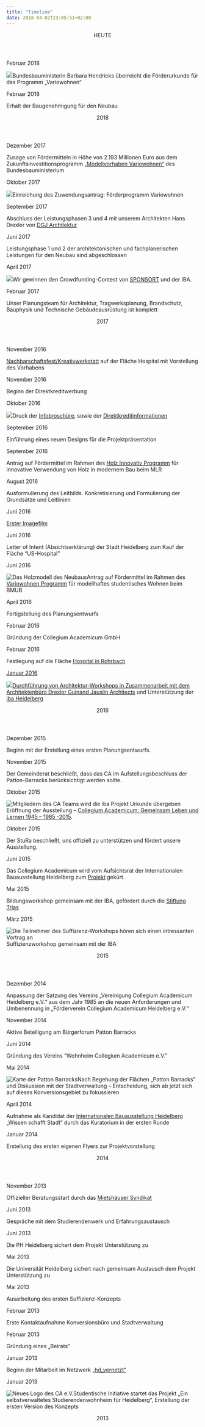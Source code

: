```yaml
---
title: "Timeline"
date: 2018-04-02T23:05:51+02:00
---
```


<div class="timeline is-centered">
    <header class="timeline-header">
        <span class="tag is-medium is-primary">HEUTE</span>
    </header>
    <div class="timeline-item">
        <div class="timeline-marker is-primary"></div>
        <div class="timeline-content">
            <p class="heading">Februar 2018</p>
            <p>
                <img src="https://collegiumacademicum.de/wp-content/uploads/F%C3%B6rderurkunde-768x514.jpg" />Bundesbauministerin Barbara Hendricks überreicht die Förderurkunde für das Programm „Variowohnen“</p>
        </div>
    </div>
    <div class="timeline-item">
        <div class="timeline-marker is-primary"></div>
        <div class="timeline-content">
            <p class="heading">Februar 2018</p>
            <p>Erhalt der Baugenehmigung für den Neubau</p>
        </div>
    </div>
    <header class="timeline-header">
        <span class="tag is-primary is-medium">2018</span>
    </header>
    <div class="timeline-item">
        <div class="timeline-marker is-primary"></div>
        <div class="timeline-content">
            <p class="heading">Dezember 2017</p>
            <p>Zusage von Fördermitteln in Höhe von 2.193 Millionen Euro aus dem Zukunftsinvestitionsprogramm
                <a href="https://www.forschungsinitiative.de/variowohnungen/">„Modellvorhaben Variowohnen“</a> des Bundesbauministerium</p>
        </div>
    </div>
    <div class="timeline-item">
        <div class="timeline-marker is-primary"></div>
        <div class="timeline-content">
            <p class="heading">Oktober 2017</p>
            <p>
                <img src="https://collegiumacademicum.de/wp-content/uploads/Rendering.jpg" />Einreichung des Zuwendungsantrag: Förderprogramm Variowohnen</p>
        </div>
    </div>
    <div class="timeline-item">
        <div class="timeline-marker is-primary"></div>
        <div class="timeline-content">
            <p class="heading">September 2017</p>
            <p>Abschluss der Leistungsphasen 3 und 4 mit unserem Architekten Hans Drexler von
                <a href="https://www.german-architects.com/dgj-architektur-frankfurt-am-main">DGJ Architektur</a>
            </p>
        </div>
    </div>
    <div class="timeline-item">
        <div class="timeline-marker is-primary"></div>
        <div class="timeline-content">
            <p class="heading">Juni 2017</p>
            <p>Leistungsphase 1 und 2 der architektonischen und fachplanerischen Leistungen für den Neubau sind abgeschlossen</p>
        </div>
    </div>
    <div class="timeline-item">
        <div class="timeline-marker is-primary"></div>
        <div class="timeline-content">
            <p class="heading">April 2017</p>
            <p>
                <img src="https://collegiumacademicum.de/wp-content/uploads/sponsort_ubergabe.jpg" />Wir gewinnen den Crowdfunding-Contest von
                <a href="https://sponsort.de/IBA">SPONSORT</a> und der IBA.</p>
        </div>
    </div>
    <div class="timeline-item">
        <div class="timeline-marker is-primary"></div>
        <div class="timeline-content">
            <p class="heading">Februar 2017</p>
            <p>Unser Planungsteam für Architektur, Tragwerksplanung, Brandschutz, Bauphysik und Technische Gebäudeausrüstung
                ist komplett</p>
        </div>
    </div>
    <header class="timeline-header">
        <span class="tag is-primary is-medium">2017</span>
    </header>
    <div class="timeline-item">
        <div class="timeline-marker is-primary"></div>
        <div class="timeline-content">
            <p class="heading">November 2016</p>
            <p>
                <a href="https://www.facebook.com/333578626757327/posts/1132158796899302/">Nachbarschaftsfest/Kreativwerkstatt</a> auf der Fläche Hospital mit Vorstellung des Vorhabens</p>
        </div>
    </div>
    <div class="timeline-item">
        <div class="timeline-marker is-primary"></div>
        <div class="timeline-content">
            <p class="heading">November 2016</p>
            <p>Beginn der Direktkreditwerbung</p>
        </div>
    </div>
    <div class="timeline-item">
        <div class="timeline-marker is-primary"></div>
        <div class="timeline-content">
            <p class="heading">Oktober 2016</p>
            <p>
                <img src="https://collegiumacademicum.de/wp-content/uploads/IBA@work_CA-025-e1480610475126-640x530.jpg" />Druck der
                <a href="https://collegiumacademicum.de/wp-content/uploads/CA_Projektbrosch%C3%BCre.pdf">Infobroschüre</a>, sowie der
                <a href="https://collegiumacademicum.de/wp-content/uploads/CA_Informationen_zu_Direktkrediten.pdf">Direktkreditinformationen</a>
            </p>
        </div>
    </div>
    <div class="timeline-item">
        <div class="timeline-marker is-primary"></div>
        <div class="timeline-content">
            <p class="heading">September 2016</p>
            <p>Einführung eines neuen Designs für die Projektpräsentation</p>
        </div>
    </div>
    <div class="timeline-item">
        <div class="timeline-marker is-primary"></div>
        <div class="timeline-content">
            <p class="heading">September 2016</p>
            <p>Antrag auf Fördermittel im Rahmen des
                <a href="httpss://efre-bw.de/foerderaufruf/aufruf-zum-foerderprogramm-holz-innovativ/">Holz Innovativ Programm</a> für innovative Verwendung von Holz in modernem Bau beim MLR</p>
        </div>
    </div>
    <div class="timeline-item">
        <div class="timeline-marker is-primary"></div>
        <div class="timeline-content">
            <p class="heading">August 2016</p>
            <p>Ausformulierung des Leitbilds. Konkretisierung und Formulierung der Grundsätze und Leitlinien</p>
        </div>
    </div>
    <div class="timeline-item">
        <div class="timeline-marker is-primary"></div>
        <div class="timeline-content">
            <p class="heading">Juni 2016</p>
            <p>
                <a href="https://www.youtube.com/watch?v=ORARt18kgtk">Erster Imagefilm</a>
            </p>
        </div>
    </div>
    <div class="timeline-item">
        <div class="timeline-marker is-primary"></div>
        <div class="timeline-content">
            <p class="heading">Juni 2016</p>
            <p>Letter of Intent (Absichtserklärung) der Stadt Heidelberg zum Kauf der Fläche &#8220;US-Hospital&#8221;</p>
        </div>
    </div>
    <div class="timeline-item">
        <div class="timeline-marker is-primary"></div>
        <div class="timeline-content">
            <p class="heading">Juni 2016</p>
            <p>
                <img alt="Das Holzmodell des Neubaus" src="https://collegiumacademicum.de/wp-content/uploads/Model_WestNight-640x427.jpg"
                />Antrag auf Fördermittel im Rahmen des
                <a href="https://www.forschungsinitiative.de/variowohnungen/">Variowohnen Programm</a> für modellhaftes studentisches Wohnen beim BMUB</p>
        </div>
    </div>
    <div class="timeline-item">
        <div class="timeline-marker is-primary"></div>
        <div class="timeline-content">
            <p class="heading">April 2016</p>
            <p>Fertigstellung des Planungsentwurfs</p>
        </div>
    </div>
    <div class="timeline-item">
        <div class="timeline-marker is-primary"></div>
        <div class="timeline-content">
            <p class="heading">Februar 2016</p>
            <p>Gründung der Collegium Academicum GmbH</p>
        </div>
    </div>
    <div class="timeline-item">
        <div class="timeline-marker is-primary"></div>
        <div class="timeline-content">
            <p class="heading">Februar 2016</p>
            <p>Festlegung auf die Fläche
                <a href="https://collegiumacademicum.de/hausprojekt/ca-fuer-rohrbach/">Hospital in Rohrbach</p>
        </div>
    </div>
    <div class="timeline-item">
        <div class="timeline-marker is-primary"></div>
        <div class="timeline-content">
            <p class="heading">Januar 2016</p>
            <p>
                <img src="https://collegiumacademicum.de/wp-content/uploads/12828478_926825540765963_1842983504708227855_o-570x350.jpg">Durchführung von Architektur-Workshops in Zusammenarbeit mit dem
                <a href="https://dgj.eu/index.en.html">Architektenbüro Drexler Guinand Jauslin Architects</a> und Unterstützung der
                <a href="https://iba.heidelberg.de/">iba Heidelberg</a>
            </p>
        </div>
    </div>
    <header class="timeline-header">
        <span class="tag is-primary is-medium">2016</span>
    </header>
    <div class="timeline-item">
        <div class="timeline-marker is-primary"></div>
        <div class="timeline-content">
            <p class="heading">Dezember 2015</p>
            <p>Beginn mit der Erstellung eines ersten Planungsentwurfs.</p>
        </div>
    </div>
    <div class="timeline-item">
        <div class="timeline-marker is-primary"></div>
        <div class="timeline-content">
            <p class="heading">November 2015</p>
            <p>Der Gemeinderat beschließt, dass das CA im Aufstellungsbeschluss der Patton-Barracks berücksichtigt werden sollte.</p>
        </div>
    </div>
    <div class="timeline-item">
        <div class="timeline-marker is-primary"></div>
        <div class="timeline-content">
            <p class="heading">Oktober 2015</p>
            <p>
                <img alt="Mitgliedern des CA Teams wird die iba Projekt Urkunde übergeben" src="https://collegiumacademicum.de/wp-content/uploads/DSC_0296x-570x350.jpg"
                />Eröffnung der Ausstellung &#8211;
                <a href="https://collegiumacademicum.de/geschichte-des-ca/ausstellung_collegium_academicum_1945-2015/">Collegium Academicum: Gemeinsam Leben und Lernen 1945 &#8211; 1985 -2015</a>.</p>
        </div>
    </div>
    <div class="timeline-item">
        <div class="timeline-marker is-primary"></div>
        <div class="timeline-content">
            <p class="heading">Oktober 2015</p>
            <p>Der StuRa beschließt, uns offiziell zu unterstützen und fördert unsere Ausstellung. </p>
        </div>
    </div>
    <div class="timeline-item">
        <div class="timeline-marker is-primary"></div>
        <div class="timeline-content">
            <p class="heading">Juni 2015</p>
            <p>Das Collegium Academicum wird vom Aufsichtsrat der Internationalen Bauausstellung Heidelberg zum
                <a href="https://iba.heidelberg.de/deutsch/projekte/projektuebersicht/012-selbstverwaltetes-studierendenwohnheim-fuer-heidelberg.html">Projekt</a> gekürt.</p>
        </div>
    </div>
    <div class="timeline-item">
        <div class="timeline-marker is-primary"></div>
        <div class="timeline-content">
            <p class="heading">Mai 2015</p>
            <p>Bildungsworkshop gemeinsam mit der IBA, gefördert durch die
                <a href="https://www.stiftung-trias.de/">Stiftung Trias</a>
            </p>
        </div>
    </div>
    <div class="timeline-item">
        <div class="timeline-marker is-primary"></div>
        <div class="timeline-content">
            <p class="heading">März 2015</p>
            <p>
                <img alt="Die Teilnehmer des Suffizienz-Workshops hören sich einen intressanten Vortrag an" src="https://collegiumacademicum.de/wp-content/uploads/wk_suffizienz1-1170x500.jpg"
                />Suffizienzworkshop gemeinsam mit der IBA</p>
        </div>
    </div>
    <header class="timeline-header">
        <span class="tag is-primary is-medium">2015</span>
    </header>
    <div class="timeline-item">
        <div class="timeline-marker is-primary"></div>
        <div class="timeline-content">
            <p class="heading">Dezember 2014</p>
            <p>Anpassung der Satzung des Vereins „Vereinigung Collegium Academicum Heidelberg e.V.“ aus dem Jahr 1985 an die
                neuen Anforderungen und Umbenennung in „Förderverein Collegium Academicum Heidelberg e.V.“ </p>
        </div>
    </div>
    <div class="timeline-item">
        <div class="timeline-marker is-primary"></div>
        <div class="timeline-content">
            <p class="heading">November 2014</p>
            <p>Aktive Beteiligung am Bürgerforum Patton Barracks</p>
        </div>
    </div>
    <div class="timeline-item">
        <div class="timeline-marker is-primary"></div>
        <div class="timeline-content">
            <p class="heading">Juni 2014</p>
            <p>Gründung des Vereins &#8220;Wohnheim Collegium Academicum e.V.&#8221;</p>
        </div>
    </div>
    <div class="timeline-item">
        <div class="timeline-marker is-primary"></div>
        <div class="timeline-content">
            <p class="heading">Mai 2014</p>
            <p>
                <img alt="Karte der Patton Barracks" src="https://collegiumacademicum.de/wp-content/uploads/patton.jpg">Nach Begehung der Flächen „Patton Barracks&#8221; und Diskussion mit der Stadtverwaltung &#8211; Entscheidung,
                sich ab jetzt sich auf dieses Konversionsgebiet zu fokussieren</p>
        </div>
    </div>
    <div class="timeline-item">
        <div class="timeline-marker is-primary"></div>
        <div class="timeline-content">
            <p class="heading">April 2014</p>
            <p>Aufnahme als Kandidat der
                <a href="http://iba.heidelberg.de/">Internationalen Bauausstellung Heidelberg </a> „Wissen schafft Stadt“ durch das Kuratorium in der ersten
                Runde</p>
        </div>
    </div>
    <div class="timeline-item">
        <div class="timeline-marker is-primary"></div>
        <div class="timeline-content">
            <p class="heading">Januar 2014</p>
            <p>Erstellung des ersten eigenen Flyers zur Projektvorstellung</p>
        </div>
    </div>
    <header class="timeline-header">
        <span class="tag is-primary is-medium">2014</span>
    </header>
    <div class="timeline-item">
        <div class="timeline-marker is-primary"></div>
        <div class="timeline-content">
            <p class="heading">November 2013</p>
            <p>Offizieller Beratungsstart durch das
                <a href="https://www.syndikat.org/de/">Mietshäuser Syndikat</a>
            </p>
        </div>
    </div>
    <div class="timeline-item">
        <div class="timeline-marker is-primary"></div>
        <div class="timeline-content">
            <p class="heading">Juni 2013</p>
            <p>Gespräche mit dem Studierendenwerk und Erfahrungsaustausch</p>
        </div>
    </div>
    <div class="timeline-item">
        <div class="timeline-marker is-primary"></div>
        <div class="timeline-content">
            <p class="heading">Juni 2013</p>
            <p>Die PH Heidelberg sichert dem Projekt Unterstützung zu</p>
        </div>
    </div>
    <div class="timeline-item">
        <div class="timeline-marker is-primary"></div>
        <div class="timeline-content">
            <p class="heading">Mai 2013</p>
            <p>Die Universität Heidelberg sichert nach gemeinsam Austausch dem Projekt Unterstützung zu</p>
        </div>
    </div>
    <div class="timeline-item">
        <div class="timeline-marker is-primary"></div>
        <div class="timeline-content">
            <p class="heading">Mai 2013</p>
            <p>Ausarbeitung des ersten Suffizienz-Konzepts</p>
        </div>
    </div>
    <div class="timeline-item">
        <div class="timeline-marker is-primary"></div>
        <div class="timeline-content">
            <p class="heading">Februar 2013</p>
            <p>Erste Kontaktaufnahme Konversionsbüro und Stadtverwaltung </p>
        </div>
    </div>
    <div class="timeline-item">
        <div class="timeline-marker is-primary"></div>
        <div class="timeline-content">
            <p class="heading">Februar 2013</p>
            <p>Gründung eines „Beirats“</p>
        </div>
    </div>
    <div class="timeline-item">
        <div class="timeline-marker is-primary"></div>
        <div class="timeline-content">
            <p class="heading">Januar 2013</p>
            <p>Beginn der Mitarbeit im Netzwerk
                <a href="https://hdvernetzt.wordpress.com/">„hd_vernetzt“</a>
            </p>
        </div>
    </div>
    <div class="timeline-item">
        <div class="timeline-marker is-primary"></div>
        <div class="timeline-content">
            <p class="heading">Januar 2013</p>
            <p>
                <img alt="Neues Logo des CA e.V." src="https://collegiumacademicum.de/wp-content/uploads/logo-fafafa.jpg" />Studentische Initiative startet das Projekt „Ein selbstverwaltetes Studierendenwohnheim für Heidelberg“,
                Erstellung der ersten Version des Konzepts</p>
        </div>
    </div>
    <header class="timeline-header">
        <span class="tag is-primary is-medium">2013</span>
    </header>
</div>